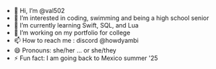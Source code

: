 - 👋 Hi, I’m @val502
- 👀 I’m interested in coding, swimming and being a high school senior
- 🌱 I’m currently learning Swift, SQL, and Lua
- 💞️ I’m working on my portfolio for college 
- 📫 How to reach me : discord @howdyambi
- 😄 Pronouns: she/her ... or she/they
- ⚡ Fun fact: I am going back to Mexico summer '25

<!---
val502/val502 is a ✨ special ✨ repository because its `README.md` (this file) appears on your GitHub profile.
You can click the Preview link to take a look at your changes.
--->
